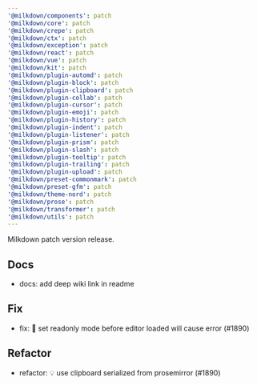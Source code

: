 ```yaml
---
'@milkdown/components': patch
'@milkdown/core': patch
'@milkdown/crepe': patch
'@milkdown/ctx': patch
'@milkdown/exception': patch
'@milkdown/react': patch
'@milkdown/vue': patch
'@milkdown/kit': patch
'@milkdown/plugin-automd': patch
'@milkdown/plugin-block': patch
'@milkdown/plugin-clipboard': patch
'@milkdown/plugin-collab': patch
'@milkdown/plugin-cursor': patch
'@milkdown/plugin-emoji': patch
'@milkdown/plugin-history': patch
'@milkdown/plugin-indent': patch
'@milkdown/plugin-listener': patch
'@milkdown/plugin-prism': patch
'@milkdown/plugin-slash': patch
'@milkdown/plugin-tooltip': patch
'@milkdown/plugin-trailing': patch
'@milkdown/plugin-upload': patch
'@milkdown/preset-commonmark': patch
'@milkdown/preset-gfm': patch
'@milkdown/theme-nord': patch
'@milkdown/prose': patch
'@milkdown/transformer': patch
'@milkdown/utils': patch
---
```


Milkdown patch version release.

## Docs

- docs: add deep wiki link in readme

## Fix

- fix: 🐛 set readonly mode before editor loaded will cause error (#1890)

## Refactor

- refactor: 💡 use clipboard serialized from prosemirror (#1890)

